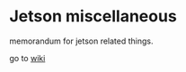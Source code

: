 # Jetson miscellaneous

memorandum for jetson related things.

go to [wiki](https://github.com/yasushisakai/jetson_miscellaneous/wiki) 

